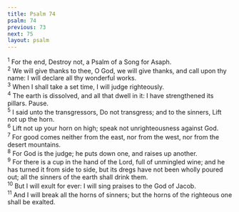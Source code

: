 ```yaml
---
title: Psalm 74
psalm: 74
previous: 73
next: 75
layout: psalm
---
```

<div class="psalm-verse"><sup class="verse-number">1</sup> For the end, Destroy not, a Psalm of a Song for Asaph. </div><div class="psalm-verse"><sup class="verse-number">2</sup> We will give thanks to thee, O God, we will give thanks, and call upon thy name: I will declare all thy wonderful works. </div><div class="psalm-verse"><sup class="verse-number">3</sup> When I shall take a set time, I will judge righteously. </div><div class="psalm-verse"><sup class="verse-number">4</sup> The earth is dissolved, and all that dwell in it: I have strengthened its pillars. Pause. </div><div class="psalm-verse"><sup class="verse-number">5</sup> I said unto the transgressors, Do not transgress; and to the sinners, Lift not up the horn. </div><div class="psalm-verse"><sup class="verse-number">6</sup> Lift not up your horn on high; speak not unrighteousness against God. </div><div class="psalm-verse"><sup class="verse-number">7</sup> For good comes neither from the east, nor from the west, nor from the desert mountains. </div><div class="psalm-verse"><sup class="verse-number">8</sup> For God is the judge; he puts down one, and raises up another. </div><div class="psalm-verse"><sup class="verse-number">9</sup> For there is a cup in the hand of the Lord, full of unmingled wine; and he has turned it from side to side, but its dregs have not been wholly poured out; all the sinners of the earth shall drink them. </div><div class="psalm-verse"><sup class="verse-number">10</sup> But I will exult for ever: I will sing praises to the God of Jacob. </div><div class="psalm-verse"><sup class="verse-number">11</sup> And I will break all the horns of sinners; but the horns of the righteous one shall be exalted. </div>